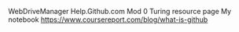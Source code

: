 WebDriveManager
Help.Github.com
Mod 0 Turing resource page
My notebook
https://www.coursereport.com/blog/what-is-github
  

